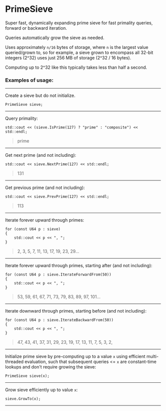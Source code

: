 # PrimeSieve
Super fast, dynamically expanding prime sieve for fast primality queries, forward or backward iteration.

Queries automatically grow the sieve as needed.

Uses approximately `n/16` bytes of storage, where `n` is the largest value queried/grown to, so for example, a sieve grown to encompass all 32-bit integers (2^32) uses just 256 MB of storage (2^32 / 16 bytes).

Computing up to 2^32 like this typically takes less than half a second.

### Examples of usage: ###

- - - -

Create a sieve but do not initialize.

`PrimeSieve sieve;`

- - - -

Query primality:

`std::cout << (sieve.IsPrime(127) ? "prime" : "composite") << std::endl;`

> prime

- - - -

Get next prime (and not including):

`std::cout << sieve.NextPrime(127) << std::endl;`

> 131

- - - -

Get previous prime (and not including):

`std::cout << sieve.PrevPrime(127) << std::endl;`

> 113

- - - -

Iterate forever upward through primes:

```
for (const U64 p : sieve)
{
    std::cout << p << ", ";
}
```

> 2, 3, 5, 7, 11, 13, 17, 19, 23, 29...

- - - -

Iterate forever upward through primes, starting after (and not including):

```
for (const U64 p : sieve.IterateForwardFrom(50))
{
    std::cout << p << ", ";
}
```

> 53, 59, 61, 67, 71, 73, 79, 83, 89, 97, 101...

- - - -

Iterate downward through primes, starting before (and not including):

```
for (const U64 p : sieve.IterateBackwardFrom(50))
{
    std::cout << p << ", ";
}
```

> 47, 43, 41, 37, 31, 29, 23, 19, 17, 13, 11, 7, 5, 3, 2,

- - - -

Initialize prime sieve by pre-computing up to a value `x` using efficient multi-threaded evaluation, such that subsequent queries <= `x` are constant-time lookups and don't require growing the sieve:

`PrimeSieve sieve(x);`

- - - -

Grow sieve efficiently up to value `x`:

`sieve.GrowTo(x);`

- - - -
